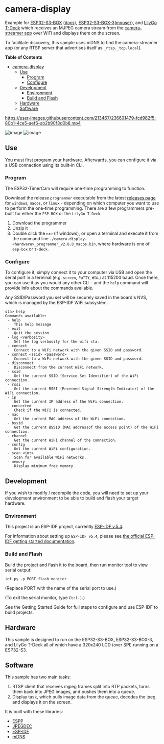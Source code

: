 # camera-display

Example for [ESP32-S3-BOX](https://www.adafruit.com/product/5290)
([docs](https://github.com/espressif/esp-box)),
[ESP32-S3-BOX-3](https://www.espressif.com/en/news/ESP32-S3-BOX-3)([mouser](https://www.mouser.com/ProductDetail/Espressif-Systems/ESP32-S3-BOX-3?qs=HoCaDK9Nz5chOY9AUo%2F%2FvA%3D%3D)),
and [LilyGo T-Deck](https://www.lilygo.cc/products/t-deck) which receives an
MJPEG camera stream from the [camera-streamer
app](https://github.com/esp-cpp/camera-streamer) over WiFi and displays them on
the screen.

To facilitate discovery, this sample uses mDNS to find the camera-streamer app
(or any RTSP server that advertises itself as `_rtsp._tcp.local`).

<!-- markdown-toc start - Don't edit this section. Run M-x markdown-toc-refresh-toc -->
**Table of Contents**

- [camera-display](#camera-display)
  - [Use](#use)
    - [Program](#program)
    - [Configure](#configure)
  - [Development](#development)
    - [Environment](#environment)
    - [Build and Flash](#build-and-flash)
  - [Hardware](#hardware)
  - [Software](#software)

<!-- markdown-toc end -->

https://user-images.githubusercontent.com/213467/236601479-fcd982f5-80b1-4ce5-aef6-ab2b90f3d0b8.mp4

![image](https://github.com/esp-cpp/camera-display/assets/213467/3b08febf-433b-42e1-b139-132d64e35a07)
![image](https://github.com/esp-cpp/camera-display/assets/213467/cc179d89-6083-4324-af5e-05003beeda72)

## Use

You must first program your hardware. Afterwards, you can configure it via a USB
connection using its built-in CLI.

### Program

The ESP32-TimerCam will require one-time programming to function.

Download the release `programmer` executable from the latest [releases
page](https://github.com/esp-cpp/camera-display/releases) for `windows`,
`macos`, or `linux` - depending on which computer you want to use to perform the
one-time programming. There are a few programmers pre-built for either the
`ESP-BOX` or the `LilyGo T-Deck`.

1. Download the programmer
2. Unzip it
3. Double click the `exe` (if windows), or open a terminal and execute it from
   the command line `./camera-display-<hardware>_programmer_v2.0.0_macos.bin`,
   where hardware is one of `esp-box` or `t-deck`.

### Configure

To configure it, simply connect it to your computer via USB and open the serial
port in a terminal (e.g. `screen`, `PuTTY`, etc.) at 115200 baud. Once there,
you can use it as you would any other CLI - and the `help` command will provide
info about the commands available.

Any SSID/Password you set will be securely saved in the board's NVS, which is
managed by the ESP-IDF WiFi subsystem.

```console
sta> help
Commands available:
 - help
	This help message
 - exit
	Quit the session
 - log <verbosity>
	Set the log verbosity for the wifi sta.
 - connect
	Connect to a WiFi network with the given SSID and password.
 - connect <ssid> <password>
	Connect to a WiFi network with the given SSID and password.
 - disconnect
	Disconnect from the current WiFi network.
 - ssid
	Get the current SSID (Service Set Identifier) of the WiFi connection.
 - rssi
	Get the current RSSI (Received Signal Strength Indicator) of the WiFi connection.
 - ip
	Get the current IP address of the WiFi connection.
 - connected
	Check if the WiFi is connected.
 - mac
	Get the current MAC address of the WiFi connection.
 - bssid
	Get the current BSSID (MAC addressof the access point) of the WiFi connection.
 - channel
	Get the current WiFi channel of the connection.
 - config
	Get the current WiFi configuration.
 - scan <int>
	Scan for available WiFi networks.
 - memory
	Display minimum free memory.
```

## Development

If you wish to modify / recompile the code, you will need to set up your
development environment to be able to build and flash your target hardware.

### Environment

This project is an ESP-IDF project, currently [ESP-IDF
v.5.4](https://github.com/espressif/esp-idf).

For information about setting up `ESP-IDF v5.4`, please see [the official
ESP-IDF getting started
documentation](https://docs.espressif.com/projects/esp-idf/en/v5.4/esp32s3/get-started/index.html).

### Build and Flash

Build the project and flash it to the board, then run monitor tool to view serial output:

```
idf.py -p PORT flash monitor
```

(Replace PORT with the name of the serial port to use.)

(To exit the serial monitor, type ``Ctrl-]``.)

See the Getting Started Guide for full steps to configure and use ESP-IDF to build projects.

## Hardware

This sample is designed to run on the ESP32-S3-BOX, ESP32-S3-BOX-3, and LilyGo
T-Deck all of which have a 320x240 LCD (over SPI) running on a ESP32-S3.

## Software

This sample has two main tasks: 

1. RTSP client that receives mjpeg frames split into RTP packets, turns them 
   back into JPEG images, and pushes them into a queue.
2. Display task, which pulls image data from the queue, decodes the jpeg, and
   displays it on the screen.
   
It is built with these libraries:

* [ESPP](https://github.com/esp-cpp/espp)
* [JPEGDEC](https://github.com/bitbank2/JPEGDEC)
* [ESP-IDF](https://github.com/espressif/esp-idf)
* [mDNS](https://docs.espressif.com/projects/esp-protocols/mdns/docs/latest/en/index.html)
